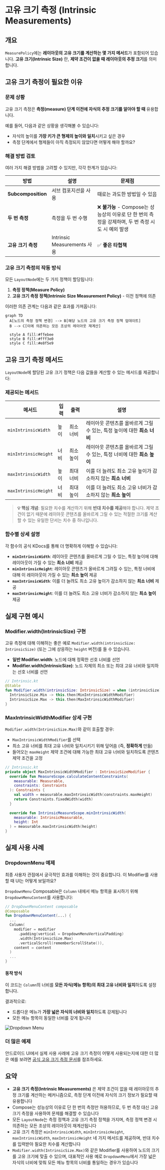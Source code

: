 # 고유 크기 측정 (Intrinsic Measurements)

## 개요

`MeasurePolicy`에는 **레이아웃의 고유 크기를 계산하는 몇 가지 메서드**가 포함되어 있습니다. **고유 크기(Intrinsic Size)** 란, **제약 조건이 없을 때 레이아웃의 추정 크기**를 의미합니다.

## 고유 크기 측정이 필요한 이유

### 문제 상황

고유 크기 측정은 **측정(measure) 단계 이전에 자식의 추정 크기를 알아야 할 때** 유용합니다. 

예를 들어, 다음과 같은 상황을 생각해볼 수 있습니다:
- 자식의 높이를 **가장 키가 큰 형제의 높이와 일치**시키고 싶은 경우
- 측정 단계에서 형제들이 아직 측정되지 않았다면 어떻게 해야 할까요?

### 해결 방법 검토

여러 가지 해결 방법을 고려할 수 있지만, 각각 한계가 있습니다:

| 방법 | 설명 | 문제점 |
|------|------|--------|
| **Subcomposition** | 서브 컴포지션을 사용 | 때로는 과도한 방법일 수 있음 |
| **두 번 측정** | 측정을 두 번 수행 | ❌ **불가능** - Compose는 성능상의 이유로 단 한 번의 측정을 강제하며, 두 번 측정 시도 시 예외 발생 |
| **고유 크기 측정** | Intrinsic Measurements 사용 | ✅ **좋은 타협책** |

### 고유 크기 측정의 작동 방식

모든 `LayoutNode`에는 두 가지 정책이 할당됩니다:
1. **측정 정책(Measure Policy)**
2. **고유 크기 측정 정책(Intrinsic Size Measurement Policy)** - 이전 정책에 의존

이러한 의존 관계는 다음과 같은 효과를 가져옵니다:

```mermaid
graph TD
  A[노드의 측정 정책 변경] --> B[해당 노드의 고유 크기 측정 정책 업데이트]
  B --> C[이에 의존하는 모든 조상의 레이아웃 재계산]
  
  style A fill:#ffebee
  style B fill:#fff3e0
  style C fill:#e8f5e9
```

## 고유 크기 측정 메서드

`LayoutNode`에 할당된 고유 크기 정책은 다음 값들을 계산할 수 있는 메서드를 제공합니다:

### 제공되는 메서드

| 메서드 | 입력 | 출력 | 설명 |
|--------|------|------|------|
| `minIntrinsicWidth` | 높이 | 최소 너비 | 레이아웃 콘텐츠를 올바르게 그릴 수 있는, 특정 높이에 대한 **최소 너비** |
| `minIntrinsicHeight` | 너비 | 최소 높이 | 레이아웃 콘텐츠를 올바르게 그릴 수 있는, 특정 너비에 대한 **최소 높이** |
| `maxIntrinsicWidth` | 높이 | 최대 너비 | 이를 더 늘려도 최소 고유 높이가 감소하지 않는 **최소 너비** |
| `maxIntrinsicHeight` | 너비 | 최대 높이 | 이를 더 늘려도 최소 고유 너비가 감소하지 않는 **최소 높이** |

> **💡 핵심 개념**: 필요한 치수를 계산하기 위해 **반대 치수를 제공**해야 합니다. 제약 조건이 없기 때문에 레이아웃 콘텐츠를 올바르게 그릴 수 있는 적절한 크기를 계산할 수 있는 유일한 단서는 치수 중 하나입니다.

### 함수별 상세 설명

각 함수의 공식 KDocs를 통해 더 명확하게 이해할 수 있습니다:

- **`minIntrinsicWidth`**: 레이아웃 콘텐츠를 올바르게 그릴 수 있는, 특정 높이에 대해 레이아웃이 가질 수 있는 **최소 너비** 제공
- **`minIntrinsicHeight`**: 레이아웃 콘텐츠가 올바르게 그려질 수 있는, 특정 너비에 대해 이 레이아웃이 가질 수 있는 **최소 높이** 제공
- **`maxIntrinsicWidth`**: 이를 더 늘려도 최소 고유 높이가 감소하지 않는 **최소 너비** 제공
- **`maxIntrinsicHeight`**: 이를 더 늘려도 최소 고유 너비가 감소하지 않는 **최소 높이** 제공

## 실제 구현 예시

### Modifier.width(IntrinsicSize) 구현

고유 측정에 대해 이해하는 좋은 예로 `Modifier.width(intrinsicSize: IntrinsicSize)` (또는 그에 상응하는 `height` 버전)를 들 수 있습니다.

- **일반 Modifier.width**: 노드에 대해 정확한 선호 너비를 선언
- **Modifier.width(IntrinsicSize)**: 노드 자체의 최소 또는 최대 고유 너비와 일치하는 선호 너비를 선언

```kotlin
// Intrinsic.kt
@Stable
fun Modifier.width(intrinsicSize: IntrinsicSize) = when (intrinsicSize) {
  IntrinsicSize.Min -> this.then(MinIntrinsicWidthModifier)
  IntrinsicSize.Max -> this.then(MaxIntrinsicWidthModifier)
}
```

### MaxIntrinsicWidthModifier 상세 구현

`Modifier.width(IntrinsicSize.Max)`와 같이 호출할 경우:
- `MaxIntrinsicWidthModifier`를 선택
- 최소 고유 너비를 최대 고유 너비와 일치시키기 위해 덮어씀 (즉, **정확하게** 만듦)
- 들어오는 `maxHeight` 제약 조건에 대해 가능한 최대 고유 너비와 일치하도록 콘텐츠 제약 조건을 고정

```kotlin
// Intrinsic.kt
private object MaxIntrinsicWidthModifier : IntrinsicSizeModifier {
  override fun MeasureScope.calculateContentConstraints(
    measurable: Measurable,
    constraints: Constraints
  ): Constraints {
    val width = measurable.maxIntrinsicWidth(constraints.maxHeight)
    return Constraints.fixedWidth(width)
  }
  
  override fun IntrinsicMeasureScope.minIntrinsicWidth(
    measurable: IntrinsicMeasurable,
    height: Int
  ) = measurable.maxIntrinsicWidth(height)
}
```

## 실제 사용 사례

### DropdownMenu 예제

최종 사용자 관점에서 궁극적인 효과를 이해하는 것이 중요합니다. 이 Modifier를 사용할 때 UI는 어떻게 보일까요?

`DropdownMenu` Composable은 `Column` 내에서 메뉴 항목을 표시하기 위해 `DropdownMenuContent`를 사용합니다:

```kotlin
// DropDownMenuContent composable
@Composable
fun DropdownMenuContent(...) {
  ...
  Column(
    modifier = modifier
      .padding(vertical = DropdownMenuVerticalPadding)
      .width(IntrinsicSize.Max)
      .verticalScroll(rememberScrollState()),
    content = content
  )
  ...
}
```

#### 동작 방식

이 코드는 `Column`의 너비를 **모든 자식(메뉴 항목)의 최대 고유 너비와 일치**하도록 설정합니다. 

결과적으로:
- 드롭다운 메뉴가 **가장 넓은 자식의 너비와 일치**하도록 강제됩니다
- 모든 메뉴 항목이 동일한 너비를 갖게 됩니다

![Dropdown Menu](./screenshots/dropdown-menu.png)

### 더 많은 예제

안드로이드 UI에서 실제 사용 사례에 고유 크기 측정이 어떻게 사용되는지에 대한 더 많은 예를 보려면 [공식 고유 크기 측정 문서](https://developer.android.com/develop/ui/compose/layouts/intrinsic-measurements)를 참조하세요.

## 요약

- **고유 크기 측정(Intrinsic Measurements)** 은 제약 조건이 없을 때 레이아웃의 추정 크기를 계산하는 메커니즘으로, 측정 단계 이전에 자식의 크기 정보가 필요할 때 유용합니다
- Compose는 성능상의 이유로 단 한 번의 측정만 허용하므로, 두 번 측정 대신 고유 크기 측정을 사용하여 문제를 해결할 수 있습니다
- 모든 `LayoutNode`는 측정 정책과 고유 크기 측정 정책을 가지며, 측정 정책 변경 시 의존하는 모든 조상의 레이아웃이 재계산됩니다
- 고유 크기 측정은 `minIntrinsicWidth`, `minIntrinsicHeight`, `maxIntrinsicWidth`, `maxIntrinsicHeight` 네 가지 메서드를 제공하며, 반대 치수를 입력받아 필요한 치수를 계산합니다
- `Modifier.width(IntrinsicSize.Max)`와 같은 Modifier를 사용하여 노드의 크기를 고유 크기에 맞출 수 있으며, 대표적인 사용 예로 `DropdownMenu`에서 가장 넓은 자식의 너비에 맞춰 모든 메뉴 항목의 너비를 통일하는 경우가 있습니다